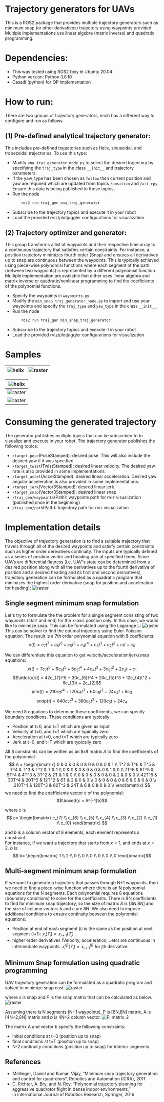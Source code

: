 # Trajectory generators for UAVs 
This is a ROS2 package that provides multiple trajectory generators such as minimum snap (or other derivatives) trajectory using waypoints provided.
Multiple implementations use linear algebra (matrix inverse) and quadratic programming.

# Dependencies:
- This was tested using ROS2 foxy in Ubuntu 20.04 
- Python version: Python 3.8.10
- Casadi (python) for QP implementation

# How to run:
There are two groups of trajectory generators, each has a different way to configure and run as follows.
## **(1) Pre-defined analytical trajectory generator:**
This includes pre-defined trajectories such as Helix, sinusoidal, and trapezoidal trajectories. To use this type:
- Modify `ana_traj_generator_node.py` to select the desired trajectory by specifying the `traj_type` in the class `__init__` and trajectory parameters.
- If the yaw_type has been chosen as `follow` then current position and yaw are required which are updated from topics `/position` and `/att_rpy`. Ensure this data is being published to these topics.
- Run the node
    ```bash
        ros2 run traj_gen ana_traj_generator
    ```
- Subscribe to the trajectory topics and execute it in your robot
- Load the provided rviz/plotjuggler configurations for visualization

## **(2) Trajectory optimizer and generator:**
This group transforms a list of waypoints and their respective time array to a continuous trajectory that satisfies certain constraints. For instance, a position trajectory minimizes fourth order (Snap) and ensures all derivatives up to snap are continuous between the waypoints. This is typically achieved using piece-wise polynomial functions where each segment of the path (between two waypoints) is represented by a different polynomial function. Multiple implementation are available that either uses linear algebra and matrix inverse or quadratic/nonlinear programming to find the coefficients of the polynomial functions.
- Specify the waypoints in `waypoints.py`
- Modify the `min_snap_traj_generator_node.py` to import and use your waypoints and specify the `traj_type` and `yaw_type` in the class `__init__`.
- Run the node
    ```bash
        ros2 run traj_gen min_snap_traj_generator
    ```
- Subscribe to the trajectory topics and execute it in your robot
- Load the provided rviz/plotjuggler configurations for visualization

# Samples
|![helix](media/helix_control.gif) | ![raster](media/raster_scan_control.gif) |
|--|--|

|![helix](media/figure_8_control.gif) |
|--|
| ![raster](media/figure8_x.png) |
| ![raster](media/figure8_y.png) |


# Consuming the generated trajectory
The generator publishes multiple topics that can be subscribed to to visualize and execute in your robot. The trajectory generator publishes the following topics:
- `/target_pose`(PoseStamped): desired pose. This will also include the desired yaw if it was specified.
- `/target_twist`(TwistStamped): desired linear velocity. The desired yaw rate is also provided in some implementations.
- `/target_accel`(AccelStamped): desired linear acceleration. Desired yaw angular acceleration is also provided in some implementations.
- `/target_jerk`(Vector3Stamped):  desired linear jerk.
- `/target_snap`(Vector3Stamped):  desired linear snap.
- `/traj_gen/waypoints`(Path): waypoints path for rviz visualization (published once in the beginning)
- `/traj_gen/path`(Path): trajectory path for rviz visualization

# Implementation details
The objective of trajectory generation is to find a suitable trajectory that travels through all of the desired waypoints and satisfy certain constraints such as higher order derivatives continuity. The inputs are typically defined as a series of position vector and heading pair at specified times. Since UAVs are differential flatness (i.e. UAV's state can be determined from a desired position along with all the derivatives up to the fourth derivative of position and a desired heading and its first and second derivatives), trajectory generation can be formulated as a quadratic program that minimizes the highest order derivative (snap for position and acceleration for heading):
![raster](media/qp_cost.png)

## Single segment minimum snap formulation
Let's try to formulate the the problem for a single segment consisting of two waypoints (start and end) for the x-axis position only. In this case, we would like to minimize snap. This can be formulated using the Lagrange L:
![raster](media/lagrange_x.png)
This can be solver to find the optimal trajectory using Euler-Poisson equation. The result is a 7th order polynomial equation with 8 coefficients:
$$ x(t) = c_{7}t^7 + c_{6}t^6 + c_{5}t^5 + c_{4}t^4 + c_{3}t^3 + c_{2}t^2 + c_{1}t + c_{0} $$

We can differentiate this equation to get velocity/acceleration/jerk/snap equations:
$$ \dot{x}(t) = 7c_{7}t^6 +6 c_{6}t^5 + 5c_{5}t^4 + 4c_{4}t^3 + 3c_{3}t^2 + 2c_{2}t + c_{1} $$
$$\ddot{x}(t) = 42c_{7}t^5 + 30c_{6}t^4 + 20c_{5}t^3 + 12c_{4}t^2 + 6c_{3}t + 2c_{2}$$
$$jerk(t) = 210c_{7}t^4 + 120c_{6}t^3 + 60c_{5}t^2 + 24c_{4}t + 6c_{3}$$
$$snap(t) = 840c_{7}t^3 + 360c_{6}t^2 + 120c_{5}t + 24c_{4}$$

We need 8 equations to determine these coefficients, we can specify boundary conditions. These conditions are typically:
- Position at t=0, and t=T which are given as input
- Velocity at t=0, and t=T which are typically zero
- Acceleration at t=0, and t=T which are typically  zero
- Jerk at t=0, and t=T which are typically  zero

All 8 constraints can be written as an 8x8 matrix $A$ to find the coefficients of the polynomial.
$$
A = \begin{bmatrix}
        0 & 0 & 0 & 0 & 0 & 0 & 0 & 1 \\
        T^7 & T^6 & T^5 & T^4 & T^3 & T^2 & T & 1 \\
        0 & 0 & 0 & 0 & 0 & 0 & 1 & 0 \\
        7T^6 & 6T^5 & 5T^4 & 4T^3 & 3T^2 & 2T & 1 & 0 \\
        0 & 0 & 0 & 0 & 0 & 2 & 0 & 0 \\
        42T^5 & 30T^4 & 20T^3 & 12T^2 & 6T & 2 & 0 & 0 \\
        0 & 0 & 0 & 0 & 6 & 0 & 0 & 0 \\
        210T^4 & 120T^3 & 60T^2 & 24T & 6 & 0 & 0 & 0 \\
        \end{bmatrix}
$$
we need to find the coefficients vector  $c$ of the polynomial:
$$\boxed{c = A^{-1}b}$$  

where $c$ is 
$$ c= \begin{bmatrix} c_{7} \\ c_{6} \\  c_{5} \\ c_{4} \\ c_{3} \\ c_{2} \\ c_{1} \\ c_{0} \end{bmatrix}   $$

and $b$ is a column vector of 8 elements, each element represents a constraint.  
For instance, if we want a trajectory that starts from $x=1$, and ends at $x=2$. $b$ is: 
$$ b= \begin{bmatrix} 1 \\ 2 \\ 0  \\ 0 \\ 0 \\ 0 \\ 0 \\ 0 \end{bmatrix}$$

## Multi-segment minimum snap formulation
If we want to generate a trajectory that passes through N+1 waypoints, then we need to find a piece-wise function where there is an N polynomial equations for the N segments.
Each polynomial requires 8 equations (boundary conditions) to solve for the coefficients. 
There is 8N coefficients to find for minimum snap trajectory, so the size of matrix $A$ is $[8N. 8N]$ and the size of column vectors $b$ and $c$ are 8N. We also need to impose additional conditions to ensure continuity between the polynomial equations:
- Position at end of each segment (i) is the same as the position at next segment (i+1): $𝑥_𝑖 (𝑇_𝑖 )=𝑥_{𝑖+1} (𝑇_𝑖)$
- higher order derivatives (Velocity, acceleration, ..etc) are continuous in intermediate waypoints: $𝑥^{(j)}_𝑖 (𝑇_𝑖 )=𝑥^{(j)}_{𝑖+1}$ for jth derivative.


## Minimum Snap formulation using quadratic programming
UAV trajectory generation can be formulated as a quadratic program and solved to minimize snap cost:
![raster](media/qp-form.png)

where $x$ is snap and $P$ is the snap matrix that can be calculated as below.
![raster](media/P_matrix.png)

Assuming there is N segments (N+1 waypoints), P is [8N,8N] matrix, A is [4N+2,8N] matrix and $b$ is 4N+2 column vector.
![P_matrix_2](media/p_matrix2.png)

The matrix A and vector b specify the following constraints:
- initial conditions at t=0 (position up to snap)
- final conditions at t=T (position up to snap)
- N-2 continuity conditions (position up to snap) for interior segments


## References
- Mellinger, Daniel and Kumar, Vijay, “Minimum snap trajectory generation and control for quadrotors”, Robotics and Automation (ICRA), 2011
- C. Richter, A. Bry, and N. Roy, “Polynomial trajectory planning for aggressive quadrotor flight in dense indoor environments,” in International Journal of Robotics Research, Springer, 2016